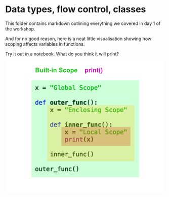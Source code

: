 # Data types, flow control, classes

This folder contains markdown outlining everything we covered in day 1 of the workshop. 

And for no good reason, here is a neat little visualisation showing how scoping affects variables in functions. 

Try it out in a notebook. What do you think it will print?

![img](scope.png)